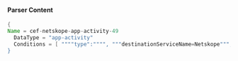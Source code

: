 #### Parser Content
```Java
{
Name = cef-netskope-app-activity-49
  DataType = "app-activity"
  Conditions = [ """"type":"""", """destinationServiceName=Netskope""", """"activity":"DeleteObject"""" ]
}
```